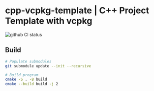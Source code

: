 # cpp-vcpkg-template | C++ Project Template with vcpkg

![github CI status](https://github.com/ikraduya/cpp-vcpkg-template/actions/workflows/ci.yml/badge.svg)

## Build
```bash
# Populate submodules
git submodule update --init --recursive

# Build program
cmake -S . -B build
cmake --build build -j 2
```
